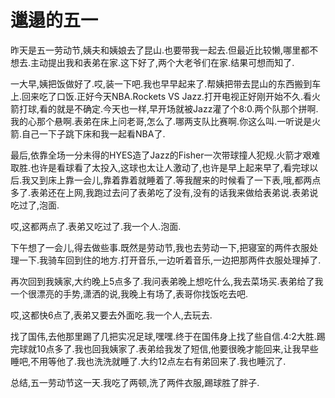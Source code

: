 邋遢的五一
=======

昨天是五一劳动节,姨夫和姨娘去了昆山.也要带我一起去.但最近比较懒,哪里都不想去.主动提出我和表弟在家.这下好了,两个大老爷们在家.结果可想而知了.

一大早,姨把饭做好了.哎,装一下吧.我也早早起来了.帮姨把带去昆山的东西搬到车上.回来吃了口饭.正好今天NBA.Rockets VS Jazz.打开电视正好刚开始不久.看火箭打球,看的就是不确定.今天也一样,早开场就被Jazz灌了个8:0.两个队那个拼啊.我的心那个悬啊.表弟在床上问老哥,怎么了.哪两支队比赛啊.你这么叫.一听说是火箭.自己一下子跳下床和我一起看NBA了.

最后,依靠全场一分未得的HYES造了Jazz的Fisher一次带球撞人犯规.火箭才艰难取胜.也许是看球看了太投入,这球也太让人激动了,也许是早上起来早了,看完球以后.我又到床上靠一会儿,靠着靠着就睡着了.等我醒来的时候看了一下表,哦,都两点多了.表弟还在上网,我跑过去问了表弟吃了没有,没有的话我来做给表弟说.表弟说吃过了,泡面.

哎,这都两点了.表弟又吃过了.我一个人.泡面.

下午想了一会儿,得去做些事.既然是劳动节,我也去劳动一下,把寝室的两件衣服处理一下.我骑车回到住的地方.打开音乐,一边听着音乐,一边把那两件衣服处理掉了.

再次回到我姨家,大约晚上5点多了.我问表弟晚上想吃什么,我去菜场买.表弟给了我一个很漂亮的手势,潇洒的说,我晚上有场了,表哥你找饭吃去吧.

哎,这都快6点了,表弟又要去外面吃.我一个人,去玩去.

找了国伟,去他那里踢了几把实况足球,嘿嘿.终于在国伟身上找了些自信.4:2大胜.踢完球就10点多了.我也回我姨家了.表弟给我发了短信,他要很晚才能回来,让我早些睡吧,不用等他了.我也洗洗就睡了.大约12点左右有弟回来了.我也睡沉了.

总结,五一劳动节这一天.我吃了两顿,洗了两件衣服,踢球胜了胖子.
